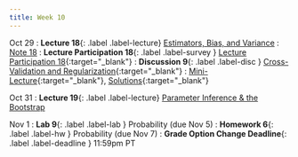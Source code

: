 ```yaml
---
title: Week 10
---
```



Oct 29
: **Lecture 18**{: .label .label-lecture} [Estimators, Bias, and Variance](lecture/lec18)
    : [Note 18](https://ds100.org/course-notes/probability_2/probability_2.html)
: **Lecture Participation 18**{: .label .label-survey } [Lecture Participation 18](https://app.sli.do/event/hnLsquGDpdeGk6sf3Z3YEg/embed/polls/626c4d43-7861-4ec5-9965-aa82f1103b33){:target="_blank"}
: **Discussion 9**{: .label .label-disc } [Cross-Validation and Regularization](https://drive.google.com/file/d/1asMcoIisAkk9zTX4nSUazVm6ToPjfBRT/view?usp=sharing){:target="_blank"}
    : [Mini-Lecture](https://youtu.be/fii089-AWeA){:target="_blank"}, [Solutions](https://drive.google.com/file/d/1iLWl2_DkA-PRNnKCMPTivaufEB0iksjI/view?usp=sharing){:target="_blank"}

Oct 31
: **Lecture 19**{: .label .label-lecture} [Parameter Inference & the Bootstrap](lecture/lec19)


Nov 1
: **Lab 9**{: .label .label-lab }  Probability (due Nov 5)
: **Homework 6**{: .label .label-hw } Probability (due Nov 7)
: **Grade Option Change Deadline**{: .label .label-deadline } 11:59pm PT